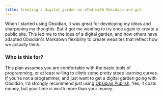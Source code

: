 ```yaml
---
title: Creating a digital garden on iPad with Obsidian and git
---
```


When I started using Obsidian, it was great for developing my ideas and sharpening my thoughts. But it got me wanting to try once again to create a public site. This led me to the idea of a digital garden, and how others have adapted Obsidian's Markdown flexibility to create websites that reflect how we actually think. 

### Who is this for?
This plan assumes you are comfortable with the basic tools of programming, or at least willing to climb some pretty steep learning curves. If you're not a programmer, and just want to get a digital garden going with Obsidian, I'd strongly recommend just using [Obsidian Publish](https://obsidian.md/publish). Yes, it costs money, but your time is worth more than your money. 
